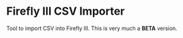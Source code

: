# Firefly III CSV Importer

Tool to import CSV into Firefly III. This is very much a **BETA** version.